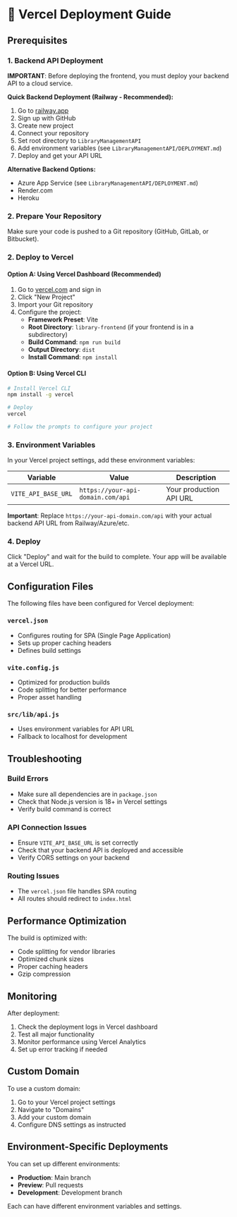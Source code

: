 # 🚀 Vercel Deployment Guide

## Prerequisites

### 1. Backend API Deployment
**IMPORTANT**: Before deploying the frontend, you must deploy your backend API to a cloud service.

**Quick Backend Deployment (Railway - Recommended):**
1. Go to [railway.app](https://railway.app)
2. Sign up with GitHub
3. Create new project
4. Connect your repository
5. Set root directory to `LibraryManagementAPI`
6. Add environment variables (see `LibraryManagementAPI/DEPLOYMENT.md`)
7. Deploy and get your API URL

**Alternative Backend Options:**
- Azure App Service (see `LibraryManagementAPI/DEPLOYMENT.md`)
- Render.com
- Heroku

### 2. Prepare Your Repository
Make sure your code is pushed to a Git repository (GitHub, GitLab, or Bitbucket).

### 2. Deploy to Vercel

#### Option A: Using Vercel Dashboard (Recommended)
1. Go to [vercel.com](https://vercel.com) and sign in
2. Click "New Project"
3. Import your Git repository
4. Configure the project:
   - **Framework Preset**: Vite
   - **Root Directory**: `library-frontend` (if your frontend is in a subdirectory)
   - **Build Command**: `npm run build`
   - **Output Directory**: `dist`
   - **Install Command**: `npm install`

#### Option B: Using Vercel CLI
```bash
# Install Vercel CLI
npm install -g vercel

# Deploy
vercel

# Follow the prompts to configure your project
```

### 3. Environment Variables

In your Vercel project settings, add these environment variables:

| Variable | Value | Description |
|----------|-------|-------------|
| `VITE_API_BASE_URL` | `https://your-api-domain.com/api` | Your production API URL |

**Important**: Replace `https://your-api-domain.com/api` with your actual backend API URL from Railway/Azure/etc.

### 4. Deploy

Click "Deploy" and wait for the build to complete. Your app will be available at a Vercel URL.

## Configuration Files

The following files have been configured for Vercel deployment:

### `vercel.json`
- Configures routing for SPA (Single Page Application)
- Sets up proper caching headers
- Defines build settings

### `vite.config.js`
- Optimized for production builds
- Code splitting for better performance
- Proper asset handling

### `src/lib/api.js`
- Uses environment variables for API URL
- Fallback to localhost for development

## Troubleshooting

### Build Errors
- Make sure all dependencies are in `package.json`
- Check that Node.js version is 18+ in Vercel settings
- Verify build command is correct

### API Connection Issues
- Ensure `VITE_API_BASE_URL` is set correctly
- Check that your backend API is deployed and accessible
- Verify CORS settings on your backend

### Routing Issues
- The `vercel.json` file handles SPA routing
- All routes should redirect to `index.html`

## Performance Optimization

The build is optimized with:
- Code splitting for vendor libraries
- Optimized chunk sizes
- Proper caching headers
- Gzip compression

## Monitoring

After deployment:
1. Check the deployment logs in Vercel dashboard
2. Test all major functionality
3. Monitor performance using Vercel Analytics
4. Set up error tracking if needed

## Custom Domain

To use a custom domain:
1. Go to your Vercel project settings
2. Navigate to "Domains"
3. Add your custom domain
4. Configure DNS settings as instructed

## Environment-Specific Deployments

You can set up different environments:
- **Production**: Main branch
- **Preview**: Pull requests
- **Development**: Development branch

Each can have different environment variables and settings.
